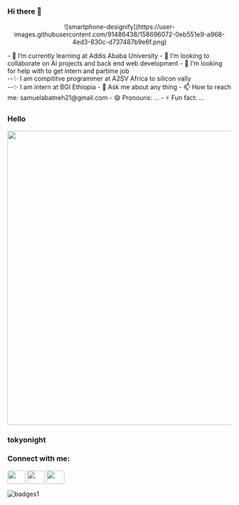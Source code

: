 ### Hi there 👋
<p align="center">
![smartphone-designify](https://user-images.githubusercontent.com/91486438/158696072-0eb551e9-a968-4ed3-830c-d737487b9e6f.png)
  </p>
- 🌱 I’m currently learning at Addis Ababa University
- 👯 I’m looking to collaborate on Ai projects and back end web development
- 🤔 I’m looking for help with to get intern and partime job <br>
--✨ I am compititve programmer at A2SV Africa to silicon vally <br>
--✨ I am intern at BGI Ethiopia
- 💬 Ask me about any thing
- 📫 How to reach me: samuelabatneh21@gmail.com
- 😄 Pronouns: ...
- ⚡ Fun fact: ...

### Hello

<p align="center">
  <img width="660" src="https://user-images.githubusercontent.com/6661165/131685406-799a864f-2691-4840-bb71-1db9c087a507.png">
</p>

### tokyonight
  
 <h3 align="left">Connect with me:</h3>
<p align="left">
<a href="@abatnehsamuel70" target="blank"><img align="center" src="https://cdn.jsdelivr.net/npm/simple-icons@3.0.1/icons/twitter.svg" alt="" height="30" width="40" /></a>
<a href="https://www.linkedin.com/in/samuel-abatneh-82bb27216/" target="blank"><img align="center" src="https://cdn.jsdelivr.net/npm/simple-icons@3.0.1/icons/linkedin.svg" alt="" height="30" width="40" /></a>
<a href="https://www.instagram.com/samiendalie/" target="blank"><img align="center" src="https://cdn.jsdelivr.net/npm/simple-icons@3.0.1/icons/instagram.svg" alt="" height="30" width="40" /></a>



![badges1](https://dev-to-uploads.s3.amazonaws.com/uploads/articles/6n8fc8zw8pawxveffitx.png)







